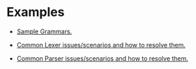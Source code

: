 # Examples

* [Sample Grammars.](https://github.com/SAP/chevrotain/blob/master/examples/grammars)

* [Common Lexer issues/scenarios and how to resolve them.](https://github.com/SAP/chevrotain/blob/master/examples/lexer)

* [Common Parser issues/scenarios and how to resolve them.](https://github.com/SAP/chevrotain/blob/master/examples/parser)
